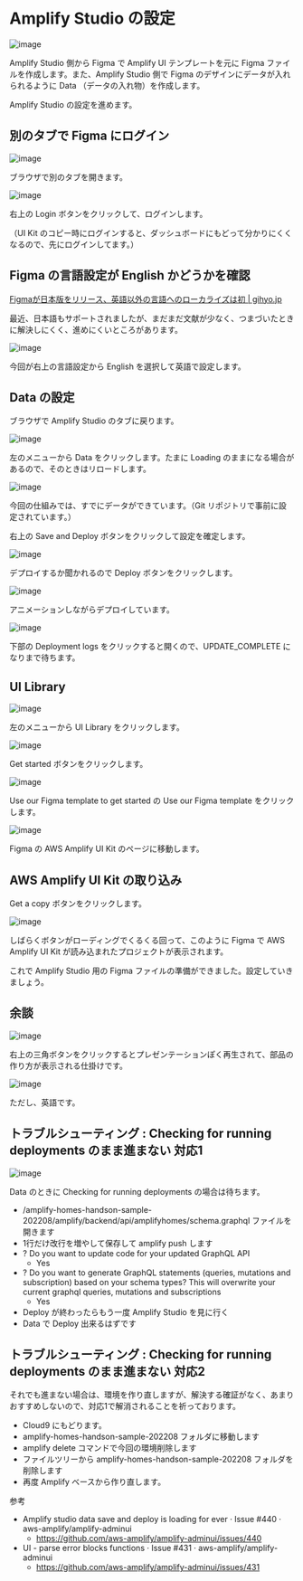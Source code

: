 # Amplify Studio の設定

![image](https://i.gyazo.com/6f3713ebb10fe3d725dc8a56398110ab.png)

Amplify Studio 側から Figma で Amplify UI テンプレートを元に Figma ファイルを作成します。また、Amplify Studio 側で Figma のデザインにデータが入れられるように Data （データの入れ物）を作成します。

Amplify Studio の設定を進めます。

## 別のタブで Figma にログイン

![image](https://i.gyazo.com/a7824e2fcbc836a4f8cbd510e6d8bb92.png)

ブラウザで別のタブを開きます。

![image](https://i.gyazo.com/7f6371ba74ad93065884809a2477873f.png)

右上の Login ボタンをクリックして、ログインします。

（UI Kit のコピー時にログインすると、ダッシュボードにもどって分かりにくくなるので、先にログインしてます。）

## Figma の言語設定が English かどうかを確認

[Figmaが日本版をリリース、英語以外の言語へのローカライズは初 | gihyo.jp](https://gihyo.jp/article/2022/07/figma220727)

最近、日本語もサポートされましたが、まだまだ文献が少なく、つまづいたときに解決しにくく、進めにくいところがあります。

![image](https://i.gyazo.com/58979aff0be4921eb350d4b3bcb5a66d.png)

今回が右上の言語設定から English を選択して英語で設定します。

## Data の設定

ブラウザで Amplify Studio のタブに戻ります。

![image](https://i.gyazo.com/56050a7f1df77b4d152a692210bd6c9c.png)

左のメニューから Data をクリックします。たまに Loading のままになる場合があるので、そのときはリロードします。

![image](https://i.gyazo.com/27987a8032239562df3e2f31280016d3.png)

今回の仕組みでは、すでにデータができています。（Git リポジトリで事前に設定されています。）

右上の Save and Deploy ボタンをクリックして設定を確定します。

![image](https://i.gyazo.com/2d0e712f7e832893ab74ce7a83a86bce.png)

デプロイするか聞かれるので Deploy ボタンをクリックします。

![image](https://i.gyazo.com/2029ef38d3602791267c79322dcf881f.png)

アニメーションしながらデプロイしています。

![image](https://i.gyazo.com/4d4dc865c8cc93d53a9804d80d736cac.png)

下部の Deployment logs をクリックすると開くので、UPDATE_COMPLETE になりまで待ちます。

## UI Library

![image](https://i.gyazo.com/d9c74635961e3ef9e374e2ed7bb63d76.png)

左のメニューから UI Library をクリックします。

![image](https://i.gyazo.com/d94ed8b58650bb6d82b5452563c2ada7.png)

Get started ボタンをクリックします。

![image](https://i.gyazo.com/e76447620321ce39787f55ca9d148bfb.png)

Use our Figma template to get started の Use our Figma template をクリックします。

![image](https://i.gyazo.com/bb57e7230dd536be884a5692f70d9dda.png)

Figma の AWS Amplify UI Kit のページに移動します。

## AWS Amplify UI Kit の取り込み

Get a copy ボタンをクリックします。

![image](https://i.gyazo.com/5747155663755067a29cb071063a66d9.png)

しばらくボタンがローディングでくるくる回って、このように Figma で AWS Amplify UI Kit が読み込まれたプロジェクトが表示されます。

これで Amplify Studio 用の Figma ファイルの準備ができました。設定していきましょう。

## 余談

![image](https://i.gyazo.com/28019e3e8be858cee99a708f5b1eb985.png)

右上の三角ボタンをクリックするとプレゼンテーションぽく再生されて、部品の作り方が表示される仕掛けです。

![image](https://i.gyazo.com/c78fcc631102717ad4b9e642b4217b46.png)

ただし、英語です。

## トラブルシューティング : Checking for running deployments のまま進まない 対応1

![image](https://i.gyazo.com/a2c7d615056e9b31377f155acc311d4d.png)

Data のときに Checking for running deployments の場合は待ちます。

- /amplify-homes-handson-sample-202208/amplify/backend/api/amplifyhomes/schema.graphql ファイルを開きます
- 1行だけ改行を増やして保存して amplify push します
- ? Do you want to update code for your updated GraphQL API
  - Yes
- ? Do you want to generate GraphQL statements (queries, mutations and subscription) based on your schema types?
This will overwrite your current graphql queries, mutations and subscriptions
  - Yes
- Deploy が終わったらもう一度 Amplify Studio を見に行く
- Data で Deploy 出来るはずです

## トラブルシューティング : Checking for running deployments のまま進まない 対応2

それでも進まない場合は、環境を作り直しますが、解決する確証がなく、あまりおすすめしないので、対応1で解消されることを祈っております。

- Cloud9 にもどります。
- amplify-homes-handson-sample-202208 フォルダに移動します
- amplify delete コマンドで今回の環境削除します
- ファイルツリーから amplify-homes-handson-sample-202208 フォルダを削除します
- 再度 Amplify ベースから作り直します。

参考

- Amplify studio data save and deploy is loading for ever · Issue #440 · aws-amplify/amplify-adminui
  - https://github.com/aws-amplify/amplify-adminui/issues/440
- UI - parse error blocks functions · Issue #431 · aws-amplify/amplify-adminui
  - https://github.com/aws-amplify/amplify-adminui/issues/431


